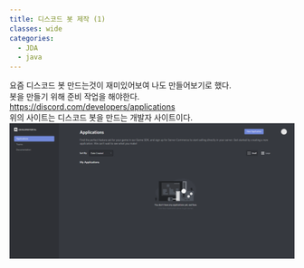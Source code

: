 ```yaml
---
title: 디스코드 봇 제작 (1)
classes: wide
categories:
  - JDA
  - java
---
```


요즘 디스코드 봇 만드는것이 재미있어보여 나도 만들어보기로 했다.<br/>
봇을 만들기 위해 준비 작업을 해야한다.<br/>
https://discord.com/developers/applications<br/>
위의 사이트는 디스코드 봇을 만드는 개발자 사이트이다.<br/>
![디스코드 개발자 사이트](/image/discordbot01-01.PNG "디스코드 개발자 사이트")<br/>